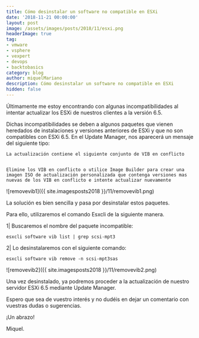 ```yaml
---
title: Cómo desinstalar un software no compatible en ESXi
date: '2018-11-21 00:00:00'
layout: post
image: /assets/images/posts/2018/11/esxi.png
headerImage: true
tag:
- vmware
- vsphere
- vexpert
- devops
- backtobasics
category: blog
author: miquelMariano
description: Cómo desinstalar un software no compatible en ESXi
hidden: false
---
```


Últimamente me estoy encontrando con algunas incompatibilidades al intentar actualizar los ESXi de nuestros clientes a la versión 6.5.

Dichas incompatibilidades se deben a algunos paquetes que vienen heredados de instalaciones y versiones anteriores de ESXi y que no son compatibles con ESXi 6.5.
En el Update Manager, nos aparecerá un mensaje del siguiente tipo:

```
La actualización contiene el siguiente conjunto de VIB en conflicto


Elimine los VIB en conflicto o utilice Image Builder para crear una imagen ISO de actualización personalizada que contenga versiones mas nuevas de los VIB en conflicto e intente actualizar nuevamente
```

![removevib1]({{ site.imagesposts2018 }}/11/removevib1.png)

La solución es bien sencilla y pasa por desinstalar estos paquetes.

Para ello, utilizaremos el comando Esxcli de la siguiente manera.

1| Buscaremos el nombre del paquete incompatible:

```ssh
esxcli software vib list | grep scsi-mpt3
```

2| Lo desinstalaremos con el siguiente comando:

```ssh
esxcli software vib remove -n scsi-mpt3sas
```

![removevib2]({{ site.imagesposts2018 }}/11/removevib2.png)

Una vez desinstalado, ya podremos proceder a la actualización de nuestro servidor ESXi 6.5 mediante Update Manager.

Espero que sea de vuestro interés y no dudéis en dejar un comentario con vuestras dudas o sugerencias.

¡Un abrazo!

Miquel.